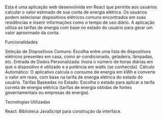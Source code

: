 Esta é uma aplicação web desenvolvida em React que permite aos usuários calcular o valor estimado de sua conta de energia elétrica. Os usuários podem selecionar dispositivos elétricos comuns encontrados em suas residências e inserir informações como o tempo de uso diário. A aplicação utiliza as tarifas de energia com base no estado do usuário para gerar um valor aproximado da conta.

Funcionalidades

Seleção de Dispositivos Comuns: Escolha entre uma lista de dispositivos elétricos presentes em casa, como ar-condicionado, geladeira, lâmpadas, etc. Entrada de Dados Personalizada: Insira o número de horas diárias em que o dispositivo é utilizado e a potência em watts (se conhecida). Cálculo Automático: O aplicativo calcula o consumo de energia em kWh e converte o valor em reais, com base na tarifa de energia elétrica do estado do usuário. Tarifas Baseadas no Estado: Escolha o estado para aplicar a tarifa correta de energia elétrica (tarifas de energia obtidas de fontes governamentais ou empresas de energia).

Tecnologias Utilizadas

React: Biblioteca JavaScript para construção da interface.
